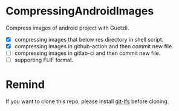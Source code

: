 # CompressingAndroidImages
Compress images of android project with Guetzli.

- [x] compressing images that below res directory in shell script.
- [x] compressing images in github-action and then commit new file.
- [ ] compressing images in gitlab-ci and then commit new file.
- [ ] supporting FLIF format.

# Remind 
If you want to clone this repo, please install [git-lfs](https://git-lfs.github.com/) before cloning.